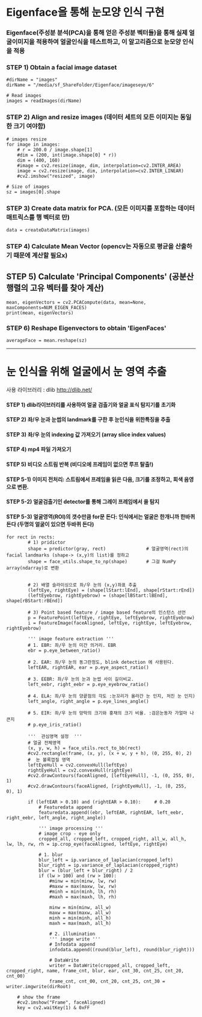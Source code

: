 # Eigenface을 통해 눈모양 인식 구현

### Eigenface(주성분 분석(PCA)을 통해 얻은 주성분 벡터들)을 통해 실제 얼굴이미지을 적용하여 얼굴인식을 테스트하고, 이 알고리즘으로 눈모양 인식을 적용



### STEP 1) Obtain a facial image dataset
    #dirName = "images"
    dirName = "/media/sf_ShareFolder/Eigenface/imageseye/6"

    # Read images
    images = readImages(dirName)


### STEP 2) Align and resize images (데이터 세트의 모든 이미지는 동일한 크기 여야함)
    # images resize
    for image in images:
        # r = 200.0 / image.shape[1]
        #dim = (200, int(image.shape[0] * r))
        dim = (400, 160)
        #image = cv2.resize(image, dim, interpolation=cv2.INTER_AREA)
        image = cv2.resize(image, dim, interpolation=cv2.INTER_LINEAR)
        #cv2.imshow("resized", image)

    # Size of images
    sz = images[0].shape
    
 
### STEP 3) Create data matrix for PCA. (모든 이미지를 포함하는 데이터 매트릭스를 행 벡터로 만)
    data = createDataMatrix(images)


### STEP 4) Calculate Mean Vector (opencv는 자동으로 평균을 산출하기 때문에 계산할 필요x)


## STEP 5) Calculate 'Principal Components' (공분산 행렬의 고유 벡터를 찾아 계산)
    mean, eigenVectors = cv2.PCACompute(data, mean=None, maxComponents=NUM_EIGEN_FACES)
    print(mean, eigenVectors)


### STEP 6) Reshape Eigenvectors to obtain 'EigenFaces'

    averageFace = mean.reshape(sz)


---------------------------------------------------------------------------------------------------------------------------
# 눈 인식을 위해 얼굴에서 눈 영역 추출

사용 라이브러리 : dlib http://dlib.net/


#### STEP 1) dlib라이브러리를 사용하여 얼굴 검출기와 얼굴 표식 탐지기를 초기화
#### STEP 2) 좌/우 눈과 눈썹의 landmark를 구한 후 눈인식을 위한특징을 추출
#### STEP 3) 좌/우 눈의 indexing 값 가져오기 (array slice index values)
#### STEP 4) mp4 파일 가져오기
#### STEP 5) 비디오 스트림 반복 (비디오에 프레임이 없으면 루프 탈출!)
#### STEP 5-1)  이미지 전처리: 스트림에서 프레임을 읽은 다음, 크기를 조정하고, 회색 음영으로 변환.
#### STEP 5-2)  얼굴검출기인 detector를 통해 그레이 프레임에서 을 탐지
#### STEP 5-3) 얼굴영역(ROI)의 갯수만큼 for문 돈다: 인식에서는 얼굴은 한개니까 한바퀴 돈다 (두명의 얼굴이 있으면 두바퀴 돈다)

    for rect in rects:
            # 1) pridictor
            shape = predictor(gray, rect)               # 얼굴영역(rect)의 facial landmarks (shape-> (x,y)의 list)를 정하고
            shape = face_utils.shape_to_np(shape)       # 그걸 NumPy array(ndarray)로 변환


            # 2) 배열 슬라이싱으로 좌/우 눈의 (x,y)좌표 추출
            (leftEye, rightEye) = (shape[lStart:lEnd], shape[rStart:rEnd])
            (leftEyebrow, rightEyebrow) = (shape[lBStart:lBEnd], shape[rBStart:rBEnd])

            # 3) Point based feature / image based feature의 인스턴스 선언
            p = FeaturePoint(leftEye, rightEye, leftEyebrow, rightEyebrow)
            i = FeatureImage(faceAligned, leftEye, rightEye, leftEyebrow, rightEyebrow)

            ''' image feature extraction '''
            # 1. EBR: 좌/우 눈의 미간 의거리. EBR
            ebr = p.eye_between_ratio()

            # 2. EAR: 좌/우 눈의 동그란정도, blink detection 에 사용된다.
            leftEAR, rightEAR, ear = p.eye_aspect_ratio()

            # 3. EEBR: 좌/우 눈의 눈과 눈썹 사이 길이비교.
            left_eebr, right_eebr = p.eye_eyebrow_ratio()

            # 4. ELA: 좌/우 눈의 양끝점의 각도 :눈꼬리가 올라간 눈 인지, 처진 눈 인지)
            left_angle, right_angle = p.eye_lines_angle()

            # 5. EIR: 좌/우 눈의 망막의 크기와 홍채의 크기 비율. :검은눈동자 가얼마 나큰지
            # p.eye_iris_ratio()

            '''  관심영역 설정  '''
            # 얼굴 전체영역
            (x, y, w, h) = face_utils.rect_to_bb(rect)
            #cv2.rectangle(frame, (x, y), (x + w, y + h), (0, 255, 0), 2)
            #  눈 볼록껍질 영역
            leftEyeHull = cv2.convexHull(leftEye)
            rightEyeHull = cv2.convexHull(rightEye)
            #cv2.drawContours(faceAligned, [leftEyeHull], -1, (0, 255, 0), 1)
            #cv2.drawContours(faceAligned, [rightEyeHull], -1, (0, 255, 0), 1)

            if (leftEAR > 0.10) and (rightEAR > 0.10):     # 0.20
                # Featuredata append
                featuredata.append((ebr, leftEAR, rightEAR, left_eebr, right_eebr, left_angle, right_angle))

                ''' image processing '''
                # image crop - eye only
                cropped_all, cropped_left, cropped_right, all_w, all_h, lw, lh, rw, rh = ip.crop_eye(faceAligned, leftEye, rightEye)

                # 1. blur
                blur_left = ip.variance_of_laplacian(cropped_left)
                blur_right = ip.variance_of_laplacian(cropped_right)
                blur = (blur_left + blur_right) / 2
                if (lw > 100) and (rw > 100):
                    #minw = min(minw, lw, rw)
                    #maxw = max(maxw, lw, rw)
                    #minh = min(minh, lh, rh)
                    #maxh = max(maxh, lh, rh)

                    minw = min(minw, all_w)
                    maxw = max(maxw, all_w)
                    minh = min(minh, all_h)
                    maxh = max(maxh, all_h)

                    # 2. illumination
                    ''' image write '''
                    # Infodata append
                    infodata.append((round(blur_left), round(blur_right)))

                    # DataWrite
                    writer = DataWrite(cropped_all, cropped_left, cropped_right, name, frame_cnt, blur, ear, cnt_30, cnt_25, cnt_20, cnt_00)
                    frame_cnt, cnt_00, cnt_20, cnt_25, cnt_30 = writer.imgwrite(dirRoot)

        # show the frame
        #cv2.imshow("Frame", faceAligned)
        key = cv2.waitKey(1) & 0xFF


